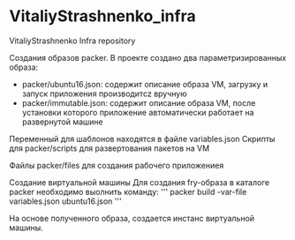 # VitaliyStrashnenko_infra
VitaliyStrashnenko Infra repository


Cоздания образов packer.
В проекте создано два параметризированных образа:

- packer/ubuntu16.json: содержит описание образа VM, загрузку и запуск приложения производитcz вручную
- packer/immutable.json: содержит описание образа VM, после установки которого приложение автоматически работает на развернутой машине

Переменный для шаблонов находятся в файле variables.json
Скрипты для  packer/scripts для развертования пакетов на VM

Файлы  packer/files для создания рабочего приложениея

Создание виртуальной машины
Для создания fry-образа в каталоге packer необходимо выолнить команду:
'''
        packer build -var-file variables.json ubuntu16.json
'''

На основе полученного образа, создается инстанс виртуальной машины.
